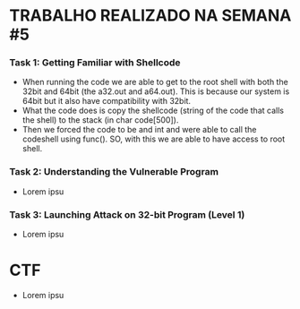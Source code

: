 # TRABALHO REALIZADO NA SEMANA #5

### Task 1: Getting Familiar with Shellcode

- When running the code we are able to get to the root shell with both the 32bit and 64bit (the a32.out and a64.out). This is because our system is 64bit but it also have compatibility with 32bit.
- What the code does is copy the shellcode (string of the code that calls the shell) to the stack (in char code[500]).
- Then we forced the code to be and int and were able to call the codeshell using func(). SO, with this we are able to have access to root shell.

### Task 2: Understanding the Vulnerable Program

- Lorem ipsu

### Task 3: Launching Attack on 32-bit Program (Level 1)

- Lorem ipsu

# CTF

- Lorem ipsu
